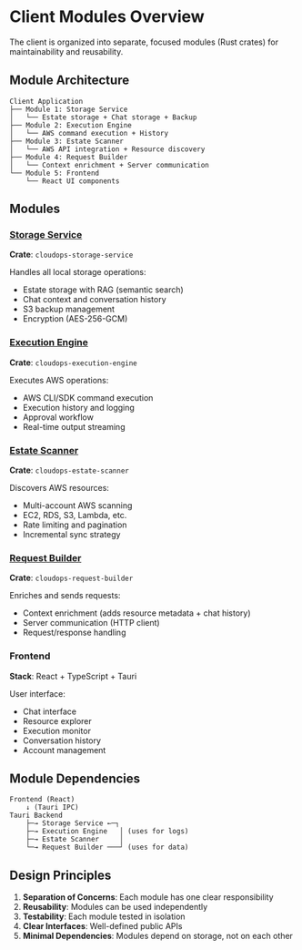 # Client Modules Overview

The client is organized into separate, focused modules (Rust crates) for maintainability and reusability.

## Module Architecture

```
Client Application
├── Module 1: Storage Service
│   └── Estate storage + Chat storage + Backup
├── Module 2: Execution Engine
│   └── AWS command execution + History
├── Module 3: Estate Scanner
│   └── AWS API integration + Resource discovery
├── Module 4: Request Builder
│   └── Context enrichment + Server communication
└── Module 5: Frontend
    └── React UI components
```

## Modules

### [Storage Service](storage-service/)
**Crate**: `cloudops-storage-service`

Handles all local storage operations:
- Estate storage with RAG (semantic search)
- Chat context and conversation history
- S3 backup management
- Encryption (AES-256-GCM)

### [Execution Engine](execution-engine/)
**Crate**: `cloudops-execution-engine`

Executes AWS operations:
- AWS CLI/SDK command execution
- Execution history and logging
- Approval workflow
- Real-time output streaming

### [Estate Scanner](estate-scanner/)
**Crate**: `cloudops-estate-scanner`

Discovers AWS resources:
- Multi-account AWS scanning
- EC2, RDS, S3, Lambda, etc.
- Rate limiting and pagination
- Incremental sync strategy

### [Request Builder](request-builder/)
**Crate**: `cloudops-request-builder`

Enriches and sends requests:
- Context enrichment (adds resource metadata + chat history)
- Server communication (HTTP client)
- Request/response handling

### Frontend
**Stack**: React + TypeScript + Tauri

User interface:
- Chat interface
- Resource explorer
- Execution monitor
- Conversation history
- Account management

## Module Dependencies

```
Frontend (React)
    ↓ (Tauri IPC)
Tauri Backend
    ├─→ Storage Service ←─┐
    ├─→ Execution Engine   │ (uses for logs)
    ├─→ Estate Scanner     │
    └─→ Request Builder ───┘ (uses for data)
```

## Design Principles

1. **Separation of Concerns**: Each module has one clear responsibility
2. **Reusability**: Modules can be used independently
3. **Testability**: Each module tested in isolation
4. **Clear Interfaces**: Well-defined public APIs
5. **Minimal Dependencies**: Modules depend on storage, not on each other